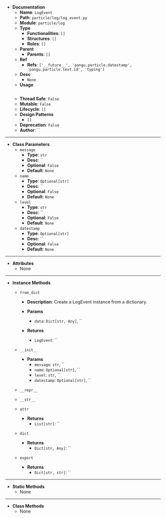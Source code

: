 - **Documentation**
    - **Name**: `LogEvent`
    - **Path**: `particle/log/log_event.py`
    - **Module**: `particle/log`
    - **Type**
        - **Functionalities**: `[]`
        - **Structures**: `[]`
        - **Roles**: `[]`
    - **Parent**
        - **Parents**: `[]`
    - **Ref**
        - **Refs**: `['__future__', 'pangu.particle.datestamp', 'pangu.particle.text.id', 'typing']`
    - **Desc**
        - `None`
    - **Usage**
        ```python
        
        ```
    - **Thread Safe**: `False`
    - **Mutable**: `False`
    - **Lifecycle**: `[]`
    - **Design Patterns**
        - `[]`
    - **Deprecation**: `False`
    - **Author**: ``

---

- **Class Parameters**
    - `message`
        - **Type**: `str`
        - **Desc**: ``
        - **Optional**: `False`
        - **Default**: `None`
    - `name`
        - **Type**: `Optional[str]`
        - **Desc**: ``
        - **Optional**: `False`
        - **Default**: `None`
    - `level`
        - **Type**: `str`
        - **Desc**: ``
        - **Optional**: `False`
        - **Default**: `None`
    - `datestamp`
        - **Type**: `Optional[str]`
        - **Desc**: ``
        - **Optional**: `False`
        - **Default**: `None`

---

- **Attributes**
    - None

---

- **Instance Methods**
    - `from_dict`
        - **Description**: Create a LogEvent instance from a dictionary.

        - **Params**
            - `data`: `Dict[str, Any]`, ``

        - **Returns**
            - `LogEvent`: ``


    - `__init__`

        - **Params**
            - `message`: `str`, ``
            - `name`: `Optional[str]`, ``
            - `level`: `str`, ``
            - `datestamp`: `Optional[str]`, ``



    - `__repr__`




    - `__str__`




    - `attr`


        - **Returns**
            - `List[str]`: ``


    - `dict`


        - **Returns**
            - `Dict[str, Any]`: ``


    - `export`


        - **Returns**
            - `Dict[str, str]`: ``



---

- **Static Methods**
    - None

---

- **Class Methods**
    - None
